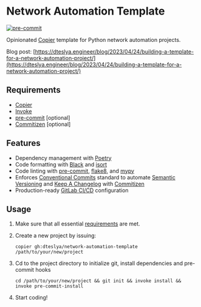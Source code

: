 # Network Automation Template

[![pre-commit](https://img.shields.io/badge/pre--commit-enabled-brightgreen?logo=pre-commit&logoColor=white)](https://github.com/pre-commit/pre-commit)

Opinionated [Copier](https://github.com/copier-org/copier) template for Python network automation projects.

Blog post: [https://dteslya.engineer/blog/2023/04/24/building-a-template-for-a-network-automation-project/](https://dteslya.engineer/blog/2023/04/24/building-a-template-for-a-network-automation-project/)

## Requirements

* [Copier](https://copier.readthedocs.io/en/stable/)
* [Invoke](https://www.pyinvoke.org/)
* [pre-commit](https://pre-commit.com/#install) [optional]
* [Commitizen](https://github.com/commitizen-tools/commitizen) [optional]

## Features

* Dependency management with [Poetry](https://python-poetry.org/)
* Code formatting with [Black](https://github.com/psf/black) and [isort](https://pycqa.github.io/isort/)
* Code linting with [pre-commit](https://pre-commit.com), [flake8](https://github.com/PyCQA/flake8), and [mypy](https://mypy-lang.org/)
* Enforces [Conventional Commits](https://www.conventionalcommits.org/) standard to automate [Semantic Versioning](https://semver.org/) and [Keep A Changelog](https://keepachangelog.com/) with [Commitizen](https://github.com/commitizen-tools/commitizen)
* Production-ready [GitLab CI/CD](https://docs.gitlab.com/ee/ci/) configuration

## Usage

1. Make sure that all essential [requirements](#requirements) are met.
2. Create a new project by issuing:

    ```shell
    copier gh:dteslya/network-automation-template /path/to/your/new/project
    ```

3. Cd to the project directory to initialize git, install dependencies and pre-commit hooks

    ```shell
    cd /path/to/your/new/project && git init && invoke install && invoke pre-commit-install
    ```

4. Start coding!
